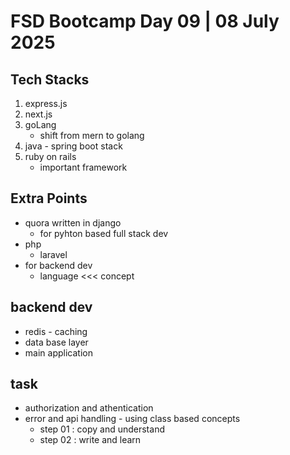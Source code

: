 # FSD Bootcamp Day 09 | 08 July 2025

## Tech Stacks

1. express.js
2. next.js
3. goLang
    - shift from mern to golang
4. java - spring boot stack
5. ruby on rails
    - important framework


## Extra Points
- quora written in django
    - for pyhton based full stack dev
- php
    - laravel
- for backend dev
    - language <<< concept

## backend dev
- redis - caching
- data base layer
- main application


## task
- authorization and athentication
- error and api handling - using class based concepts
    - step 01 : copy and understand
    - step 02 : write and learn 

